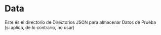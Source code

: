 # Data

Este es el directorio de Directorios JSON para almacenar Datos de Prueba (si aplica, de lo contrario, no usar)
